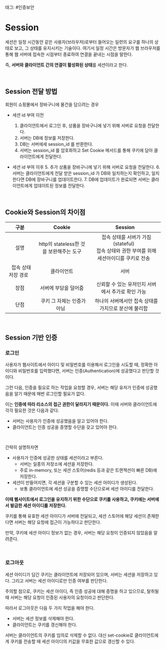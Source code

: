 태그: #인증보안 

# Session
세션은 일정 시간동안 같은 사용자(브라우저)로부터 들어오는 일련의 요구를 하나의 상태로 보고, 그 상태를 유지시키는 기술이다.
여기서 일정 시간은 방문자가 웹 브라우저를 통해 웹 서버에 접속한 시점부터 종료하여 연결을 끝내는 시점을 말한다.
<br>

즉, **서버와 클라이언트 간의 연결이 활성화된 상태**를 세션이라고 한다.

<br>

## Session 전달 방법
회원이 쇼핑몰에서 장바구니에 물건을 담으려는 경우

- 세션 id 부여 이전
    1. 클라이언트에서 로그인 후, 상품을 장바구니에 넣기 위해 서버로 요청을 전달한다.
    2. 서버는 DB에 정보를 저장한다.
    3. DB는 서버에세 session_id 를 반환한다.
    4. 서버는 session_id 를 암호화하고 Set Cookie 메서드를 통해 쿠키에 담아 클라이언트에게 전달한다.

- 세션 id 부여 이후
    5. 추가 상품을 장바구니에 넣기 위해 서버로 요청을 전달한다.
    6. 서버는 클라이언트에게 전달 받은 session_id 가 DB와 일치하는지 확인하고, 일치한다면 DB에 장바구니를 업데이트한다.
    7. DB에 업데이트가 완료되면 서버는 클라이언트에게 업데이트된 정보를 전달한다.
    
<br>

## Cookie와 Session의 차이점

|구분|Cookie|Session|
|:-:|:-:|:-:|
|&nbsp;&nbsp;설명&nbsp;&nbsp;|http의 stateless한 것을 보완해주는 도구|&nbsp;&nbsp;접속 상태를 서버가 가짐(stateful)&nbsp;&nbsp;<br>&nbsp;&nbsp;접속 상태와 권한 부여를 위해 세션아이디를 쿠키로 전송&nbsp;&nbsp;|
|&nbsp;&nbsp;접속 상태 저장 경로&nbsp;&nbsp;|&nbsp;&nbsp;클라이언트&nbsp;&nbsp;|&nbsp;&nbsp;서버&nbsp;&nbsp;|
|&nbsp;&nbsp;장점&nbsp;&nbsp;|&nbsp;&nbsp;서버에 부담을 덜어줌&nbsp;&nbsp;|&nbsp;&nbsp;신뢰할 수 있는 유저인지 서버에서 추가로 확인 가능&nbsp;&nbsp;|
|&nbsp;&nbsp;단점&nbsp;&nbsp;|&nbsp;&nbsp;쿠키 그 자체는 인증가 아님&nbsp;&nbsp;|&nbsp;&nbsp;하나의 서버에서만 접속 상태를 가지므로 분산에 불리함&nbsp;&nbsp;|

<br>

## Session 기반 인증
### 로그인
사용자가 웹사이트에서 아이디 및 비밀번호를 이용해서 로그인을 시도할 때, 정확한 아이디와 비밀번호를 입력했다면, 서버는 인증(Authentication)에 성공했다고 판단할 것이다.
<br>

그런 다음, 인증을 필요로 하는 작업을 요청할 경우, 서버는 해당 유저가 인증에 성공했음을 알기 때문에 매번 로그인할 필요가 없다.
<br>

이는 **인증에 따라 리소스의 접근 권한이 달라지기 때문이다.**
이때 서버와 클라이언트에 각각 필요한 것은 다음과 같다.
- 서버는 사용자가 인증에 성공했음을 알고 있어야 한다.
- 클라이언트는 인증 성공을 증명할 수단을 갖고 있어야 한다.
<br>

간략히 설명하자면
- 사용자가 인증에 성공한 상태를 세션이라고 부른다.
    - 서버는 일종의 저장소에 세션을 저장한다.
    - 주로 in-memory, 또는 세션 스토어(redis 등과 같은 트랜잭션이 빠른 DB)에 저장한다.
- 세션이 만들어지면, 각 세션을 구분할 수 있는 세션 아이디가 생성된다.
    - 보통 클라이언트에 세션 성공을 증명할 수단으로써 세션 아이디를 전달한다.
    
**이때 웹사이트에서 로그인을 유지하기 위한 수단으로 쿠키를 사용하고, 쿠키에는 서버에서 발급한 세션 아이디를 저장한다.**
<br>

쿠키를 통해 유효한 세션 아이디가 서버에 전달되고, 세션 스토어에 해당 세션이 존재한다면 서버는 해당 요청에 접근이 가능하다고 판단한다.
<br>

만약, 쿠키에 세션 아이디 정보가 없는 경우, 서버는 해당 요청이 인증되지 않았음을 알려준다.

<br>

### 로그아웃
세션 아이디가 담긴 쿠키는 클라이언트에 저장되어 있으며, 서버는 세션을 저장하고 있다. 그리고 서버는 세션 아이디로만 인증 여부를 판단한다.
<br>

주의할 점으로, 쿠키는 세션 아이디, 즉 인증 성공에 대해 증명을 하고 있으므로, 탈취될 때 서버는 해당 요청이 인증된 사용자의 요청이라고 판단한다.
<br>

따라서 로그아웃은 다음 두 가지 작업을 해야 한다.
- 서버는 세션 정보를 삭제해야 한다.
- 클라이언트는 쿠키를 갱신해야 한다.

서버는 클라이언트의 쿠키를 임의로 삭제할 수 없다. 대신 set-cookie로 클라이언트에게 쿠키를 전송할 때 세션 아이디의 키값을 무효한 값으로 갱신할 수 있다.